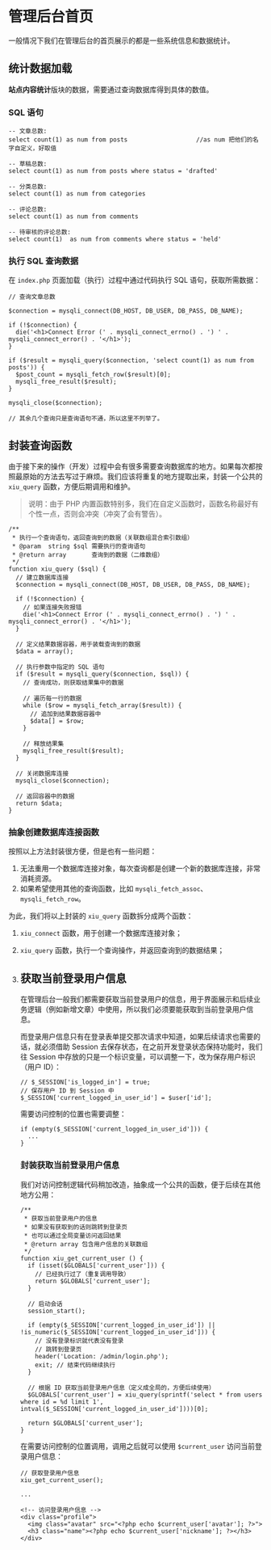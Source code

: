 # 管理后台首页

一般情况下我们在管理后台的首页展示的都是一些系统信息和数据统计。

## 统计数据加载

**站点内容统计**版块的数据，需要通过查询数据库得到具体的数值。

### SQL 语句

```
-- 文章总数:
select count(1) as num from posts					//as num 把他们的名字自定义，好取值

-- 草稿总数:
select count(1) as num from posts where status = 'drafted'

-- 分类总数:
select count(1) as num from categories

-- 评论总数:
select count(1) as num from comments

-- 待审核的评论总数:
select count(1)  as num from comments where status = 'held'
```

### 执行 SQL 查询数据

在 `index.php` 页面加载（执行）过程中通过代码执行 SQL 语句，获取所需数据：

```
// 查询文章总数

$connection = mysqli_connect(DB_HOST, DB_USER, DB_PASS, DB_NAME);

if (!$connection) {
  die('<h1>Connect Error (' . mysqli_connect_errno() . ') ' . mysqli_connect_error() . '</h1>');
}

if ($result = mysqli_query($connection, 'select count(1) as num from posts')) {
  $post_count = mysqli_fetch_row($result)[0];
  mysqli_free_result($result);
}

mysqli_close($connection);

// 其余几个查询只是查询语句不通，所以这里不列举了。
```

## 封装查询函数

由于接下来的操作（开发）过程中会有很多需要查询数据库的地方。如果每次都按照最原始的方法去写过于麻烦。我们应该将重复的地方提取出来，封装一个公共的 `xiu_query` 函数，方便后期调用和维护。

> 说明：由于 PHP 内置函数特别多，我们在自定义函数时，函数名称最好有个性一点，否则会冲突（冲突了会有警告）。

```
/**
 * 执行一个查询语句，返回查询到的数据（关联数组混合索引数组）
 * @param  string $sql 需要执行的查询语句
 * @return array       查询到的数据（二维数组）
 */
function xiu_query ($sql) {
  // 建立数据库连接
  $connection = mysqli_connect(DB_HOST, DB_USER, DB_PASS, DB_NAME);

  if (!$connection) {
    // 如果连接失败报错
    die('<h1>Connect Error (' . mysqli_connect_errno() . ') ' . mysqli_connect_error() . '</h1>');
  }

  // 定义结果数据容器，用于装载查询到的数据
  $data = array();

  // 执行参数中指定的 SQL 语句
  if ($result = mysqli_query($connection, $sql)) {
    // 查询成功，则获取结果集中的数据

    // 遍历每一行的数据
    while ($row = mysqli_fetch_array($result)) {
      // 追加到结果数据容器中
      $data[] = $row;
    }

    // 释放结果集
    mysqli_free_result($result);
  }

  // 关闭数据库连接
  mysqli_close($connection);

  // 返回容器中的数据
  return $data;
}
```

### 抽象创建数据库连接函数

按照以上方法封装很方便，但是也有一些问题：

1. 无法重用一个数据库连接对象，每次查询都是创建一个新的数据库连接，非常消耗资源。
2. 如果希望使用其他的查询函数，比如 `mysqli_fetch_assoc`、`mysqli_fetch_row`。

为此，我们将以上封装的 `xiu_query` 函数拆分成两个函数：

1. `xiu_connect` 函数，用于创建一个数据库连接对象；

2. `xiu_query` 函数，执行一个查询操作，并返回查询到的数据结果；

3. ## 获取当前登录用户信息

   在管理后台一般我们都需要获取当前登录用户的信息，用于界面展示和后续业务逻辑（例如新增文章）中使用，所以我们必须要能获取到当前登录用户信息。

   而登录用户信息只有在登录表单提交那次请求中知道，如果后续请求也需要的话，就必须借助 Session 去保存状态，在之前开发登录状态保持功能时，我们往 Session 中存放的只是一个标识变量，可以调整一下，改为保存用户标识（用户 ID）：

   ```
   // $_SESSION['is_logged_in'] = true;
   // 保存用户 ID 到 Session 中
   $_SESSION['current_logged_in_user_id'] = $user['id'];
   ```

   需要访问控制的位置也需要调整：

   ```
   if (empty($_SESSION['current_logged_in_user_id'])) {
     ...
   }
   ```

   ### 封装获取当前登录用户信息

   我们对访问控制逻辑代码稍加改造，抽象成一个公共的函数，便于后续在其他地方公用：

   ```
   /**
    * 获取当前登录用户的信息
    * 如果没有获取到的话则跳转到登录页
    * 也可以通过全局变量访问返回结果
    * @return array 包含用户信息的关联数组
    */
   function xiu_get_current_user () {
     if (isset($GLOBALS['current_user'])) {
       // 已经执行过了（重复调用导致）
       return $GLOBALS['current_user'];
     }
   
     // 启动会话
     session_start();
   
     if (empty($_SESSION['current_logged_in_user_id']) || !is_numeric($_SESSION['current_logged_in_user_id'])) {
       // 没有登录标识就代表没有登录
       // 跳转到登录页
       header('Location: /admin/login.php');
       exit; // 结束代码继续执行
     }
   
     // 根据 ID 获取当前登录用户信息（定义成全局的，方便后续使用）
     $GLOBALS['current_user'] = xiu_query(sprintf('select * from users where id = %d limit 1', intval($_SESSION['current_logged_in_user_id'])))[0];
   
     return $GLOBALS['current_user'];
   }
   ```

   在需要访问控制的位置调用，调用之后就可以使用 `$current_user` 访问当前登录用户信息：

   ```
   // 获取登录用户信息
   xiu_get_current_user();
   
   ...
   
   <!-- 访问登录用户信息 -->
   <div class="profile">
     <img class="avatar" src="<?php echo $current_user['avatar']; ?>">
     <h3 class="name"><?php echo $current_user['nickname']; ?></h3>
   </div>
   ```